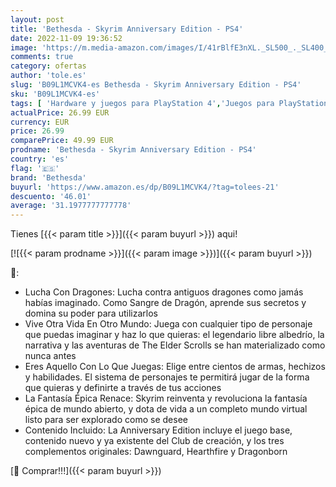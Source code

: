 ```yaml
---
layout: post
title: 'Bethesda - Skyrim Anniversary Edition - PS4'
date: 2022-11-09 19:36:52
image: 'https://m.media-amazon.com/images/I/41rBlfE3nXL._SL500_._SL400_.jpg'
comments: true
category: ofertas
author: 'tole.es'
slug: 'B09L1MCVK4-es Bethesda - Skyrim Anniversary Edition - PS4'
sku: 'B09L1MCVK4-es'
tags: [ 'Hardware y juegos para PlayStation 4','Juegos para PlayStation 4','Videojuegos','bethesda','ps4','🇪🇸', ]
actualPrice: 26.99 EUR
currency: EUR
price: 26.99
comparePrice: 49.99 EUR
prodname: 'Bethesda - Skyrim Anniversary Edition - PS4'
country: 'es'
flag: '🇪🇸'
brand: 'Bethesda'
buyurl: 'https://www.amazon.es/dp/B09L1MCVK4/?tag=tolees-21'
descuento: '46.01'
average: '31.1977777777778'
---
```


Tienes [{{< param title >}}]({{< param buyurl >}}) aqui!

[![{{< param prodname >}}]({{< param image >}})]({{< param buyurl >}})

🔎:

- Lucha Con Dragones: Lucha contra antiguos dragones como jamás habías imaginado. Como Sangre de Dragón, aprende sus secretos y domina su poder para utilizarlos
- Vive Otra Vida En Otro Mundo: Juega con cualquier tipo de personaje que puedas imaginar y haz lo que quieras: el legendario libre albedrío, la narrativa y las aventuras de The Elder Scrolls se han materializado como nunca antes
- Eres Aquello Con Lo Que Juegas: Elige entre cientos de armas, hechizos y habilidades. El sistema de personajes te permitirá jugar de la forma que quieras y definirte a través de tus acciones
- La Fantasía Épica Renace: Skyrim reinventa y revoluciona la fantasía épica de mundo abierto, y dota de vida a un completo mundo virtual listo para ser explorado como se desee
- Contenido Incluido: La Anniversary Edition incluye el juego base, contenido nuevo y ya existente del Club de creación, y los tres complementos originales: Dawnguard, Hearthfire y Dragonborn

[🛒 Comprar!!!]({{< param buyurl >}})

